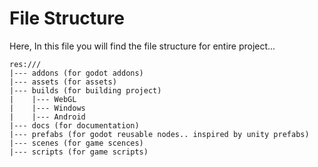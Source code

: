 # File Structure

Here, In this file you will find the file structure for entire project...

```
res:///
|--- addons (for godot addons)
|--- assets (for assets)
|--- builds (for building project)
|    |--- WebGL
|    |--- Windows
|    |--- Android
|--- docs (for documentation)
|--- prefabs (for godot reusable nodes.. inspired by unity prefabs)
|--- scenes (for game scences)
|--- scripts (for game scripts)
```
